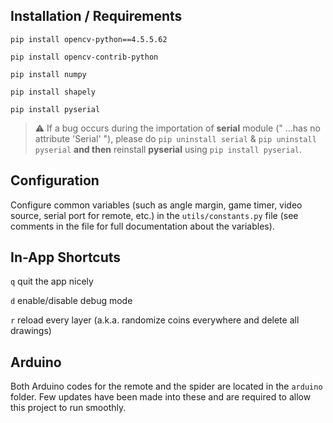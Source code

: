 ## Installation / Requirements

``pip install opencv-python==4.5.5.62``

``pip install opencv-contrib-python``

``pip install numpy``

``pip install shapely``

``pip install pyserial``

> ⚠️ If a bug occurs during the importation of **serial** module (" ...has no attribute 'Serial' "), please do ``pip uninstall serial`` & ``pip uninstall pyserial`` **and then** reinstall **pyserial** using ``pip install pyserial``. 

## Configuration

Configure common variables (such as angle margin, game timer, video source, serial port for remote, etc.) in the ```utils/constants.py``` file (see comments in the file for full documentation about the variables).

## In-App Shortcuts

``q`` quit the app nicely

``d`` enable/disable debug mode

``r`` reload every layer (a.k.a. randomize coins everywhere and delete all drawings)

## Arduino

Both Arduino codes for the remote and the spider are located in the ```arduino``` folder. Few updates have been made into these and are required to allow this project to run smoothly.